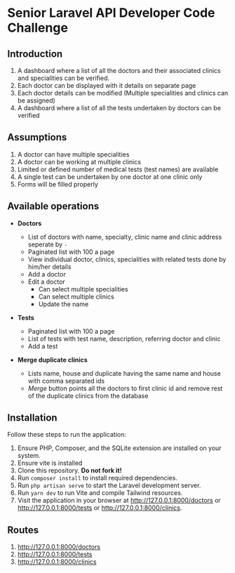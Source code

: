 # Senior Laravel API Developer Code Challenge

## Introduction

1. A dashboard where a list of all the doctors and their associated clinics and specialities can be verified.
2. Each doctor can be displayed with it details on separate page
3. Each doctor details can be modified (Multiple specialities and clinics can be assigned)
4. A dashboard where a list of all the tests undertaken by doctors can be verified


## Assumptions

1. A doctor can have multiple specialities
2. A doctor can be working at multiple clinics
3. Limited or defined number of medical tests (test names) are available
4. A single test can be undertaken by one doctor at one clinic only
5. Forms will be filled properly

## Available operations

* **Doctors**
  * List of doctors with name, specialty, clinic name and clinic address seperate by `-`
  * Paginated list with 100 a page
  * View individual doctor, clinics, specialities with related tests done by him/her details
  * Add a doctor
  * Edit a doctor
    * Can select multiple specialities
    * Can select multiple clinics
    * Update the name

* **Tests**
  * Paginated list with 100 a page
  * List of tests with test name, description, referring doctor and clinic
  * Add a test

* **Merge duplicate clinics**
  * Lists name, house and duplicate having the same name and house with comma separated ids
  * _Merge_ button points all the doctors to first clinic id and remove rest of the duplicate clinics from the database

## Installation

Follow these steps to run the application:

1. Ensure PHP, Composer, and the SQLite extension are installed on your system.
2. Ensure vite is installed
2. Clone this repository. __Do not fork it!__
3. Run `composer install` to install required dependencies.
4. Run `php artisan serve` to start the Laravel development server.
5. Run `yarn dev` to run Vite and compile Tailwind resources.
6. Visit the application in your browser at http://127.0.0.1:8000/doctors or http://127.0.0.1:8000/tests or http://127.0.0.1:8000/clinics.


## Routes

1. http://127.0.0.1:8000/doctors
1. http://127.0.0.1:8000/tests
1. http://127.0.0.1:8000/clinics
